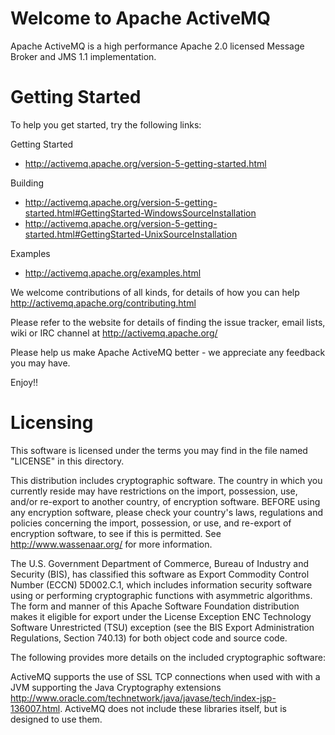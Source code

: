 Welcome to Apache ActiveMQ 
=======================================================================
Apache ActiveMQ is a high performance Apache 2.0 licensed
Message Broker and JMS 1.1 implementation.

Getting Started
===============
To help you get started, try the following links:

Getting Started
- http://activemq.apache.org/version-5-getting-started.html

Building
- http://activemq.apache.org/version-5-getting-started.html#GettingStarted-WindowsSourceInstallation
- http://activemq.apache.org/version-5-getting-started.html#GettingStarted-UnixSourceInstallation

Examples
- http://activemq.apache.org/examples.html

We welcome contributions of all kinds, for details of how you can help
http://activemq.apache.org/contributing.html

Please refer to the website for details of finding the issue tracker, 
email lists, wiki or IRC channel at http://activemq.apache.org/

Please help us make Apache ActiveMQ better - we appreciate any feedback 
you may have.

Enjoy!!

Licensing
=======================================================================

   This software is licensed under the terms you may find in the file 
   named "LICENSE" in this directory.

   This distribution includes cryptographic software.  The country in 
   which you currently reside may have restrictions on the import, 
   possession, use, and/or re-export to another country, of 
   encryption software.  BEFORE using any encryption software, please 
   check your country's laws, regulations and policies concerning the
   import, possession, or use, and re-export of encryption software, to 
   see if this is permitted.  See <http://www.wassenaar.org/> for more
   information.

   The U.S. Government Department of Commerce, Bureau of Industry and
   Security (BIS), has classified this software as Export Commodity 
   Control Number (ECCN) 5D002.C.1, which includes information security
   software using or performing cryptographic functions with asymmetric
   algorithms.  The form and manner of this Apache Software Foundation
   distribution makes it eligible for export under the License Exception
   ENC Technology Software Unrestricted (TSU) exception (see the BIS 
   Export Administration Regulations, Section 740.13) for both object 
   code and source code.

   The following provides more details on the included cryptographic
   software:
   
   ActiveMQ supports the use of SSL TCP connections when used with 
   with a JVM supporting the Java Cryptography extensions
   <http://www.oracle.com/technetwork/java/javase/tech/index-jsp-136007.html>.
   ActiveMQ does not include these libraries itself, but is designed to use them.

